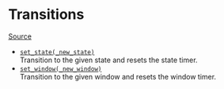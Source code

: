 # Transitions

[Source](https://github.com/Rivals-Workshop-Community-Projects/injector-library/blob/main/inject/transitions.gml)


- [`set_state(_new_state)`](set_state.md)  \
  Transition to the given state and resets the state timer.
- [`set_window(_new_window)`](set_state.md)  \
  Transition to the given window and resets the window timer.